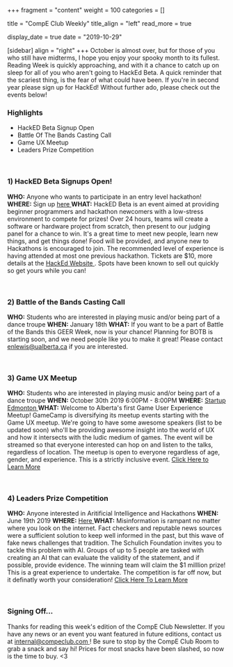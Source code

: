 +++
fragment = "content"
weight = 100
categories = []

title = "CompE Club Weekly"
title_align = "left"
read_more = true

display_date = true
date = "2019-10-29" 

[sidebar]
  align = "right"
+++
October is almost over, but for those of you who still have midterms, I hope you enjoy your spooky month to its fullest. Reading Week is quickly approaching, and with it a chance to catch up on sleep for all of you who aren't going to HackEd Beta. A quick reminder that the scariest thing, is the fear of what could have been. If you're in second year please sign up for HackEd! Without further ado, please check out the events below!
</br>

### Highlights

*  HackED Beta Signup Open
*  Battle Of The Bands Casting Call
*  Game UX Meetup
*  Leaders Prize Competition



</br>

### 1)  HackED Beta Signups Open!


**WHO:** Anyone who wants to participate in an entry level hackathon!
**WHERE:** Sign up [here ](https://hackedbeta.compeclub.com/)
**WHAT:** HackED Beta is an event aimed at providing beginner programmers and hackathon newcomers with a low-stress environment to compete for prizes! Over 24 hours, teams will create a software or hardware project from scratch, then present to our judging panel for a chance to win. It's a great time to meet new people, learn new things, and get things done! Food will be provided, and anyone new to Hackathons is encouraged to join. The recommended level of experience is having attended at most one previous hackathon. Tickets are $10, more details at the [HackEd Website ](https://hackedbeta.compeclub.com/) . Spots have been known to sell out quickly so get yours while you can!



</br>

### 2)  Battle of the Bands Casting Call


**WHO:** Students who are interested in playing music and/or being part of a dance troupe
**WHEN:**  January 18th
**WHAT:** If you want to be a part of Battle of the Bands this GEER Week, now is your chance! Planning for BOTB is starting soon, and we need people like you to make it great! Please contact <enlewis@ualberta.ca> if you are interested.


</br>

### 3)  Game UX Meetup


**WHO:** Students who are interested in playing music and/or being part of a dance troupe
**WHEN:**  October 30th 2019 6:00PM - 8:00PM
**WHERE:** [Startup Edmonton ](http://maps.google.com/?q=301,%2010359%20-%20104%20Street%20Northwest%20Edmonton,%20AB,%20T5J%201B9%20Canada)
**WHAT:** Welcome to Alberta's first Game User Experience Meetup! GameCamp is diversifying its meetup events starting with the Game UX meetup. We're going to have some awesome speakers (list to be updated soon) who'll be providing awesome insight into the world of UX and how it intersects with the ludic medium of games. The event will be streamed so that everyone interested can hop on and listen to the talks, regardless of location. The meetup is open to everyone regardless of age, gender, and experience. This is a strictly inclusive event. [Click Here to Learn More ](https://www.eventbrite.ca/e/game-ux-meetup-tickets-72788334869)


</br>

### 4)  Leaders Prize Competition


**WHO:** Anyone interested in Aritificial Intelligence and Hackathons
**WHEN:**  June 19th 2019
**WHERE:** [Here ](https://leadersprize.truenorthwaterloo.com/en/)
**WHAT:** Misinformation is rampant no matter where you look on the internet. Fact checkers and reputable news sources were a sufficient solution to keep well informed in the past, but this wave of fake news challenges that tradition. The Schulich Foundation invites you to tackle this problem with AI. Groups of up to 5 people are tasked with creating an AI that can evaluate the validity of the statement, and if possible, provide evidence. The winning team will claim the $1 milllion prize! This is a great experience to undertake. The competition is far off now, but it definatly worth your consideration!
[Click Here To Learn More ](https://leadersprize.truenorthwaterloo.com/en/)


</br>

### Signing Off...

Thanks for reading this week's edition of the CompE Club Newsletter.  If you have any news or an event you want featured in future editions, contact us at [internal@compeclub.com ](mailto:internal@compeclub.com) !  Be sure to stop by the CompE Club Room to grab a snack and say hi! Prices for most snacks have been slashed, so now is the time to buy. <3



</br>
